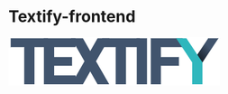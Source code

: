 # Textify-frontend

<img src="./public/logoName.png" alt="Textify logo" title="Textify logo do projeto">
